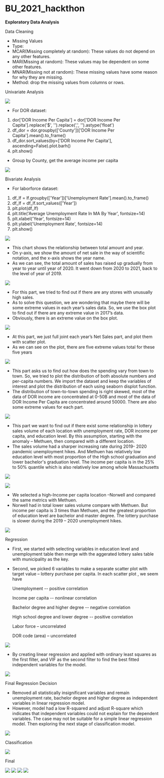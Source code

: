 # BU_2021_hackthon
**Exploratory Data Analysis**

Data Cleaning

-   Missing Values
-   Type:
-   MCAR(Missing completely at random): These values do not depend on any other features.
-   MAR(Missing at random): These values may be dependent on some other features.
-   MNAR(Missing not at random): These missing values have some reason for why they are missing.
-   Method: drop the missing values from columns or rows.

Univariate Analysis

![](https://github.com/HaoxuanZ/BU_2021_hackthon/blob/main/Picture/UA_1.png)

-   For DOR dataset:
1.  dor['DOR Income Per Capita'] = dor['DOR Income Per Capita'].replace('\$', '').replace(',', '').astype('float')
2.  df_dor = dor.groupby(['County'])['DOR Income Per Capita'].mean().to_frame()
3.  df_dor.sort_values(by=['DOR Income Per Capita'], ascending=False).plot.barh()
4.  plt.show()
-   Group by County, get the average income per capita

![](https://github.com/HaoxuanZ/BU_2021_hackthon/blob/main/Picture/UA_2.png)

Bivariate Analysis

-   For laborforce dataset:
1.  df_lf = lf.groupby(['Year'])['Unemployment Rate'].mean().to_frame()
2.  df_lf = df_lf.sort_values(['Year'])
3.  plt.plot(df_lf)
4.  plt.title('Average Unemployment Rate In MA By Year', fontsize=14)
5.  plt.xlabel('Year', fontsize=14)
6.  plt.ylabel('Unemployment Rate', fontsize=14)
7.  plt.show()

![](https://github.com/HaoxuanZ/BU_2021_hackthon/blob/main/Picture/BA_1.png)

-   This chart shows the relationship between total amount and year.
-   On y-axis, we show the amount of net sale in the way of scientific notation, and the x-axis shows the year name.
-   As we can see, the total amount of sales has raised up gradually from year to year until year of 2020. It went down from 2020 to 2021, back to the level of year of 2019.

![](https://github.com/HaoxuanZ/BU_2021_hackthon/blob/main/Picture/BA_2.png)

-   For this part, we tried to find out if there are any stores with unusually high sales.
-   As to solve this question, we are wondering that maybe there will be some extreme values in each year’s sales data. So, we use the box plot to find out if there are any extreme value in 2017’s data.
-   Obviously, there is an extreme value on the box plot.

![](https://github.com/HaoxuanZ/BU_2021_hackthon/blob/main/Picture/BA_3.png)

-   At this part, we just full joint each year’s Net Sales part, and plot them with scatter plot.
-   As we can see on the plot, there are five extreme values total for these five years

![](https://github.com/HaoxuanZ/BU_2021_hackthon/blob/main/Picture/BA_4.png)

-   This part asks us to find out how does the spending vary from town to town. So, we tried to plot the distribution of both absolute numbers and per-capita numbers. We import the dataset and keep the variables of interest and plot the distribution of each using seaborn displot function.
-   The distribution of town-to-town spending is right skewed, most of the data of DOR income are concentrated at 0-50B and most of the data of DOR Income Per Capita are concentrated around 50000. There are also some extreme values for each part.

![](https://github.com/HaoxuanZ/BU_2021_hackthon/blob/main/Picture/BA_5.png)

-   This part we want to find out if there exist some relationship in lottery sales volume of each location with unemployment rate, DOR income per capita, and education level. By this assumption, starting with the anomaly – Methuen, then compared with a different location.
-   The sales volume had a sharper increasing rate during 2019- 2020 pandemic unemployment hikes. And Methuen has relatively low education level with most proportion of the High school graduation and lower bachelor's graduation level. The income per capita is in the 25% to 50% quantile which is also relatively low among whole Massachusetts

![](https://github.com/HaoxuanZ/BU_2021_hackthon/blob/main/Picture/BA_6.png)

![](https://github.com/HaoxuanZ/BU_2021_hackthon/blob/main/Picture/BA_7.png)

-   We selected a high-Income per capita location –Norwell and compared the same metrics with Methuen.
-   Norwell had in total lower sales volume compare with Methuen. But income per capita is 3 times than Methuen, and the greatest proportion of education level are bachelor and master degree. The lottery purchase is slower during the 2019 – 2020 unemployment hikes.

![](https://github.com/HaoxuanZ/BU_2021_hackthon/blob/main/Picture/BA_8.png)

Regression

-   First, we started with selecting variables in education level and unemployment table then merge with the aggerated lottery sales table with municipality as the key.
-   Second, we picked 6 variables to make a separate scatter plot with target value – lottery purchase per capita. In each scatter plot , we seem have

    Unemployment -- positive correlation

    Income per capita -- nonlinear correlation

    Bachelor degree and higher degree -- negative correlation

    High school degree and lower degree -- positive correlation

    Labor force – uncorrelated

    DOR code (area) – uncorrelated

![](https://github.com/HaoxuanZ/BU_2021_hackthon/blob/main/Picture/RE_1.png)

-   By creating linear regression and applied with ordinary least squares as the first filter, and VIF as the second filter to find the best fitted independent variables for the model.

![](https://github.com/HaoxuanZ/BU_2021_hackthon/blob/main/Picture/RE_2.png)

Final Regression Decision

-   Removed all statistically insignificant variables and remain unemployment rate, bachelor degree and higher degree as independent variables in linear regression model.
-   However, model had a low R-squared and adjust R-square which indicates that independent variables could not explain for the dependent variables. The case may not be suitable for a simple linear regression model. Then exploring the next stage of classification model.

![](https://github.com/HaoxuanZ/BU_2021_hackthon/blob/main/Picture/RE_3.png)

Classification

![](https://github.com/HaoxuanZ/BU_2021_hackthon/blob/main/Picture/CL_1.png)

Final

![](https://github.com/HaoxuanZ/BU_2021_hackthon/blob/main/Picture/Fianl_1.png)
![](https://github.com/HaoxuanZ/BU_2021_hackthon/blob/main/Picture/Fianl_3.png)
![](https://github.com/HaoxuanZ/BU_2021_hackthon/blob/main/Picture/Fianl_2.png)
![](https://github.com/HaoxuanZ/BU_2021_hackthon/blob/main/Picture/Fianl_4.png)
